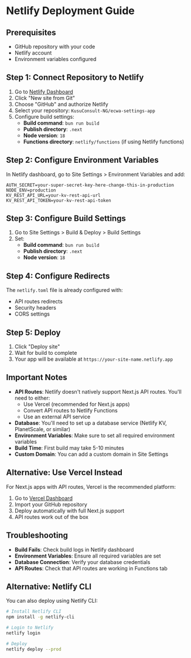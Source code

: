 # Netlify Deployment Guide

## Prerequisites
- GitHub repository with your code
- Netlify account
- Environment variables configured

## Step 1: Connect Repository to Netlify

1. Go to [Netlify Dashboard](https://app.netlify.com)
2. Click "New site from Git"
3. Choose "GitHub" and authorize Netlify
4. Select your repository: `KusuConsult-NG/ecwa-settings-app`
5. Configure build settings:
   - **Build command**: `bun run build`
   - **Publish directory**: `.next`
   - **Node version**: `18`
   - **Functions directory**: `netlify/functions` (if using Netlify functions)

## Step 2: Configure Environment Variables

In Netlify dashboard, go to Site Settings > Environment Variables and add:

```
AUTH_SECRET=your-super-secret-key-here-change-this-in-production
NODE_ENV=production
KV_REST_API_URL=your-kv-rest-api-url
KV_REST_API_TOKEN=your-kv-rest-api-token
```

## Step 3: Configure Build Settings

1. Go to Site Settings > Build & Deploy > Build Settings
2. Set:
   - **Build command**: `bun run build`
   - **Publish directory**: `.next`
   - **Node version**: `18`

## Step 4: Configure Redirects

The `netlify.toml` file is already configured with:
- API routes redirects
- Security headers
- CORS settings

## Step 5: Deploy

1. Click "Deploy site"
2. Wait for build to complete
3. Your app will be available at `https://your-site-name.netlify.app`

## Important Notes

- **API Routes**: Netlify doesn't natively support Next.js API routes. You'll need to either:
  - Use Vercel (recommended for Next.js apps)
  - Convert API routes to Netlify Functions
  - Use an external API service
- **Database**: You'll need to set up a database service (Netlify KV, PlanetScale, or similar)
- **Environment Variables**: Make sure to set all required environment variables
- **Build Time**: First build may take 5-10 minutes
- **Custom Domain**: You can add a custom domain in Site Settings

## Alternative: Use Vercel Instead

For Next.js apps with API routes, Vercel is the recommended platform:

1. Go to [Vercel Dashboard](https://vercel.com)
2. Import your GitHub repository
3. Deploy automatically with full Next.js support
4. API routes work out of the box

## Troubleshooting

- **Build Fails**: Check build logs in Netlify dashboard
- **Environment Variables**: Ensure all required variables are set
- **Database Connection**: Verify your database credentials
- **API Routes**: Check that API routes are working in Functions tab

## Alternative: Netlify CLI

You can also deploy using Netlify CLI:

```bash
# Install Netlify CLI
npm install -g netlify-cli

# Login to Netlify
netlify login

# Deploy
netlify deploy --prod
```
